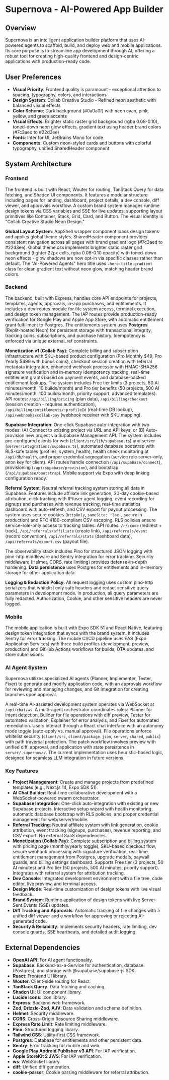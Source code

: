 # Supernova - AI-Powered App Builder

## Overview
Supernova is an intelligent application builder platform that uses AI-powered agents to scaffold, build, and deploy web and mobile applications. Its core purpose is to streamline app development through AI, offering a robust tool for creating high-quality frontend and design-centric applications with production-ready code.

## User Preferences
- **Visual Priority**: Frontend quality is paramount - exceptional attention to spacing, typography, colors, and interactions
- **Design System**: Collab Creative Studio - Refined neon aesthetic with balanced visual effects
- **Color Scheme**: Dark background (#0a0a0f) with neon cyan, pink, yellow, and green accents
- **Visual Effects**: Brighter static raster grid background (rgba 0.08-0.10), toned-down neon glow effects, gradient text using header brand colors (#7c3aed to #22d3ee)
- **Fonts**: Inter for UI, JetBrains Mono for code
- **Components**: Custom neon-styled cards and buttons with colorful typography, unified SharedHeader component

## System Architecture

### Frontend
The frontend is built with React, Wouter for routing, TanStack Query for data fetching, and Shadcn UI components. It features a modular structure including pages for landing, dashboard, project details, a dev console, diff viewer, and approvals workflow. A custom brand system manages runtime design tokens via CSS variables and SSE for live updates, supporting layout primitives like Container, Stack, Grid, Card, and Button. The visual identity is "Collab Creative Studio Neon Design."

**Global Layout System**: AppShell wrapper component loads design tokens and applies global theme styles. SharedHeader component provides consistent navigation across all pages with brand gradient logo (#7c3aed to #22d3ee). Global theme.css implements brighter static raster grid background (tighter 22px cells, rgba 0.08-0.10 opacity) with toned-down neon effects - glow shadows are now opt-in via specific classes rather than default. The "AI-Powered Agents" hero title uses `.hero-title-gradient` class for clean gradient text without neon glow, matching header brand colors.

### Backend
The backend, built with Express, handles core API endpoints for projects, templates, agents, approvals, in-app purchases, and entitlements. It includes a dev-routes module for file system access, terminal execution, and design token management. The IAP routes provide production-ready verification for Google Play and Apple App Store, with automatic entitlement grant fulfillment to Postgres. The entitlements system uses **Postgres** (Replit-hosted Neon) for persistent storage with transactional integrity, tracking coins, subscriptions, and purchase history. Idempotency is enforced via unique external_ref constraints.

**Monetization v1 (Collab Pay)**: Complete billing and subscription infrastructure with SKU-based product configuration (Pro Monthly $49, Pro Yearly $499 with bonus coins), checkout session creation with referral metadata integration, enhanced webhook processor with HMAC-SHA256 signature verification and in-memory idempotency tracking, real-time entitlement grants based on payment events, and database-backed entitlement lookups. The system includes Free tier limits (3 projects, 50 AI minutes/month, 10 builds/month) and Pro tier benefits (50 projects, 500 AI minutes/month, 100 builds/month, priority support, advanced templates). API routes: `/api/billing/pricing` (plan data), `/api/billing/checkout` (session creation - requires authentication), `/api/billing/entitlements/:profileId` (real-time DB lookup), `/api/webhooks/collab-pay` (webhook receiver with SKU mapping).

**Supabase Integration**: One-click Supabase auto-integration with two modes: (A) Connect to existing project via URL and API keys, or (B) Auto-provision new project via Supabase Management API. The system includes pre-configured clients for web (`client/src/lib/supabase.ts`) and server (`server/integrations/supabase.ts`), automated database bootstrap with RLS-safe tables (profiles, system_health), health check monitoring at `/api/db/health`, and proper credential segregation (service role server-only, anon key for client). API routes handle connection (`/api/supabase/connect`), provisioning (`/api/supabase/provision`), and bootstrap (`/api/supabase/bootstrap`). Mobile support via Expo with deep linking configuration ready.

**Referral System**: Neutral referral tracking system storing all data in Supabase. Features include affiliate link generation, 30-day cookie-based attribution, click tracking with IP/user agent logging, event recording for signups and purchases with revenue tracking, real-time statistics dashboard with auto-refresh, and CSV export for payout processing. The system uses secure cookies (`httpOnly`, `sameSite: 'lax'`, `secure` in production) and RFC 4180-compliant CSV escaping. RLS policies ensure service-role-only access to tracking tables. API routes: `/r/:code` (redirect + track), `/api/referrals/affiliate` (create link), `/api/referrals/event` (record conversion), `/api/referrals/stats` (dashboard data), `/api/referrals/export.csv` (payout file).

The observability stack includes Pino for structured JSON logging with pino-http middleware and Sentry integration for error tracking. Security middleware (Helmet, CORS, rate limiting) provides defense-in-depth hardening. **Data persistence** uses Postgres for entitlements and in-memory storage for other application data.

**Logging & Redaction Policy**: All request logging uses custom pino-http serializers that whitelist only safe headers and redact sensitive query parameters in development mode. In production, all query parameters are fully redacted. Authorization, Cookie, and other sensitive headers are never logged.

### Mobile
The mobile application is built with Expo SDK 51 and React Native, featuring design token integration that syncs with the brand system. It includes Sentry for error tracking. The mobile CI/CD pipeline uses EAS (Expo Application Services) with three build profiles (development, preview, production) and GitHub Actions workflows for builds, OTA updates, and store submissions.

### AI Agent System
Supernova utilizes specialized AI agents (Planner, Implementer, Tester, Fixer) to generate and modify application code, with an approvals workflow for reviewing and managing changes, and Git integration for creating branches upon approval.

A real-time AI-assisted development system operates via WebSocket at `/api/chat/ws`. A multi-agent orchestrator coordinates roles: Planner for intent detection, Builder for file operations with diff preview, Tester for automated validation, Explainer for error analysis, and Fixer for automated remediation. Users interact through a React chat interface with an autonomy mode toggle (auto-apply vs. manual approval). File operations enforce whitelist security (`client/src`, `client/package.json`, `server`, `shared`, `public`) with path traversal protection. The patch workflow involves preview with unified diff, approval, and application with state persistence in `server/.supernova/`. The current implementation uses heuristic-based logic, designed for seamless LLM integration in future versions.

### Key Features
- **Project Management**: Create and manage projects from predefined templates (e.g., Next.js 14, Expo SDK 51).
- **AI Chat Builder**: Real-time collaborative development with a WebSocket-powered swarm orchestrator.
- **Supabase Integration**: One-click auto-integration with existing or new Supabase projects. Interactive setup wizard with health monitoring, automatic database bootstrap with RLS policies, and proper credential management for web/server/mobile.
- **Referral Tracking**: Neutral affiliate system with link generation, cookie attribution, event tracking (signups, purchases), revenue reporting, and CSV export. No external SaaS dependencies.
- **Monetization (Collab Pay)**: Complete subscription and billing system with pricing page (monthly/yearly toggle), SKU-based checkout flow, secure webhook processing with signature verification, real-time entitlement management from Postgres, upgrade modals, paywall guards, and billing settings dashboard. Supports Free tier (3 projects, 50 AI minutes) and Pro tier (50 projects, 500 AI minutes, priority support). Integrates with referral system for attribution tracking.
- **Dev Console**: Integrated development environment with a file tree, code editor, live preview, and terminal access.
- **Design Mode**: Real-time customization of design tokens with live visual feedback.
- **Brand System**: Runtime application of design tokens with live Server-Sent Events (SSE) updates.
- **Diff Tracking and Approvals**: Automatic tracking of file changes with a unified diff viewer and a workflow for approving or rejecting AI-generated code.
- **Security & Reliability**: Implements security headers, rate limiting, dev console guards, SSE heartbeats, and detailed audit logging.

## External Dependencies
- **OpenAI API**: For AI agent functionality.
- **Supabase**: Backend-as-a-Service for authentication, database (Postgres), and storage with @supabase/supabase-js SDK.
- **React**: Frontend UI library.
- **Wouter**: Client-side routing for React.
- **TanStack Query**: Data fetching and caching.
- **Shadcn UI**: UI component library.
- **Lucide Icons**: Icon library.
- **Express**: Backend web framework.
- **Zod, Drizzle-Zod, AJV**: Data validation and schema definition.
- **Helmet**: Security middleware.
- **CORS**: Cross-Origin Resource Sharing middleware.
- **Express Rate Limit**: Rate limiting middleware.
- **Pino**: Structured logging library.
- **Tailwind CSS**: Utility-first CSS framework.
- **Postgres**: Database for entitlements and other persistent data.
- **Sentry**: Error tracking for mobile and web.
- **Google Play Android Publisher v3 API**: For IAP verification.
- **Apple StoreKit 2 JWS**: For IAP verification.
- **ws**: WebSocket library.
- **diff**: Unified diff generation.
- **cookie-parser**: Cookie parsing middleware for referral attribution.